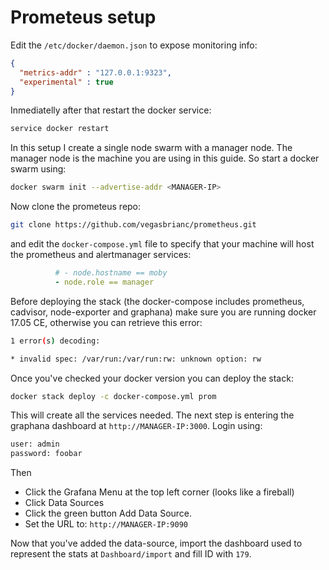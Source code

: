 # Prometeus setup
Edit the `/etc/docker/daemon.json` to expose monitoring info:
```json
{
  "metrics-addr" : "127.0.0.1:9323",
  "experimental" : true
}
```
Inmediatelly after that restart the docker service:
```bash
service docker restart
```
In this setup I create a single node swarm with a manager node. The manager node is the machine you are using in this guide. So start a docker swarm using:
```bash
docker swarm init --advertise-addr <MANAGER-IP>
```
Now clone the prometeus repo:
```bash
git clone https://github.com/vegasbrianc/prometheus.git
```
and edit the `docker-compose.yml` file to specify that your machine will host the prometheus and alertmanager services:
```yaml
          # - node.hostname == moby
          - node.role == manager
```

Before deploying the stack (the docker-compose includes prometheus, cadvisor, node-exporter and graphana) make sure you are running docker 17.05 CE, otherwise you can retrieve this error:
```bash
1 error(s) decoding:

* invalid spec: /var/run:/var/run:rw: unknown option: rw
```

Once you've checked your docker version you can deploy the stack:
```bash
docker stack deploy -c docker-compose.yml prom
```
This will create all the services needed.
The next step is entering the graphana dashboard at `http://MANAGER-IP:3000`. Login using:
```txt
user: admin
password: foobar
```
Then 
 * Click the Grafana Menu at the top left corner (looks like a fireball)
 * Click Data Sources
 * Click the green button Add Data Source.
 * Set the URL to: `http://MANAGER-IP:9090`

Now that you've added the data-source, import the dashboard used to represent the stats at `Dashboard/import` and fill ID with `179`.


